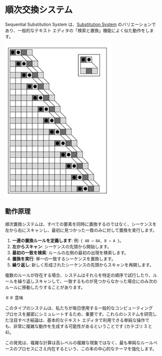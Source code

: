 # 順次交換システム

Sequential Substitution System は、[Substitution System](annotation:substitution-systems) のバリエーションであり、一般的なテキスト エディタの「検索と置換」機能によく似た動作をします。

![順序付け置換システムの基本ルール](../../images/chapter3/p89.png)


## 動作原理

順次置換システムは、すべての要素を同時に置換するのではなく、シーケンスを左から右にスキャンし、最初に見つかった一致のみに対して置換を実行します。

1. **一連の置換ルールを定義します**: 例: `{ AB → BA, B → A }`。
2. **左からスキャン**: シーケンスの先頭から開始します。
3. **最初の一致を検索**: ルールの左側の最初の出現を検索します。
4. **置換を実行**: 単一の一致するシーケンスを置換します。
5. **繰り返し**: 新しく形成されたシーケンスの先頭からスキャンを再開します。

複数のルールが存在する場合、システムはそれらを特定の順序で試行したり、ルールを繰り返しスキャンして、一致するものが見つからなかった場合にのみ次のルールに移動したりすることがあります。

＃＃ 意味

このタイプのシステムは、私たちが毎日使用する一般的なコンピューティング プロセスを厳密にシミュレートするため、重要です。これらのシステムを研究した注目すべき結論は、基本的なテキスト エディタで利用できる単純な操作でも、非常に複雑な動作を生成する可能性があるということです (カテゴリ 3 と 4)。

この発見は、複雑な計算は高レベルの複雑な現象ではなく、最も単純なルールベースのプロセスにさえ内在するという、この本の中心的なテーマを強化します。